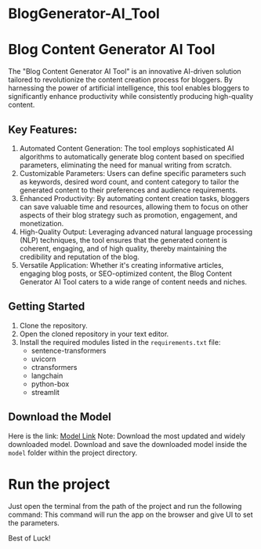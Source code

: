 # BlogGenerator-AI_Tool
# Blog Content Generator AI Tool

The "Blog Content Generator AI Tool" is an innovative AI-driven solution tailored to revolutionize the content creation process for bloggers. By harnessing the power of artificial intelligence, this tool enables bloggers to significantly enhance productivity while consistently producing high-quality content.

## Key Features:
1. Automated Content Generation: The tool employs sophisticated AI algorithms to automatically generate blog content based on specified parameters, eliminating the need for manual writing from scratch.
2. Customizable Parameters: Users can define specific parameters such as keywords, desired word count, and content category to tailor the generated content to their preferences and audience requirements.
3. Enhanced Productivity: By automating content creation tasks, bloggers can save valuable time and resources, allowing them to focus on other aspects of their blog strategy such as promotion, engagement, and monetization.
4. High-Quality Output: Leveraging advanced natural language processing (NLP) techniques, the tool ensures that the generated content is coherent, engaging, and of high quality, thereby maintaining the credibility and reputation of the blog.
5. Versatile Application: Whether it's creating informative articles, engaging blog posts, or SEO-optimized content, the Blog Content Generator AI Tool caters to a wide range of content needs and niches.

## Getting Started
1. Clone the repository.
2. Open the cloned repository in your text editor.
3. Install the required modules listed in the `requirements.txt` file:
    - sentence-transformers
    - uvicorn
    - ctransformers
    - langchain
    - python-box
    - streamlit

## Download the Model
Here is the link:
[Model Link](https://huggingface.co/TheBloke/Llama-2-7B-Chat-GGML/tree/main)
Note: Download the most updated and widely downloaded model.
Download and save the downloaded model inside the `model` folder within the project directory.

# Run the project
Just open the terminal from the path of the project and run the following command:
This command will run the app on the browser and give UI to set the parameters.

Best of Luck!
